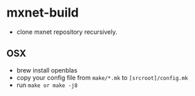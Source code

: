 # mxnet-build
* clone mxnet repository recursively.
## OSX
* brew install openblas
* copy your config file from `make/*.mk` to `[srcroot]/config.mk`
* run `make or make -j8`


